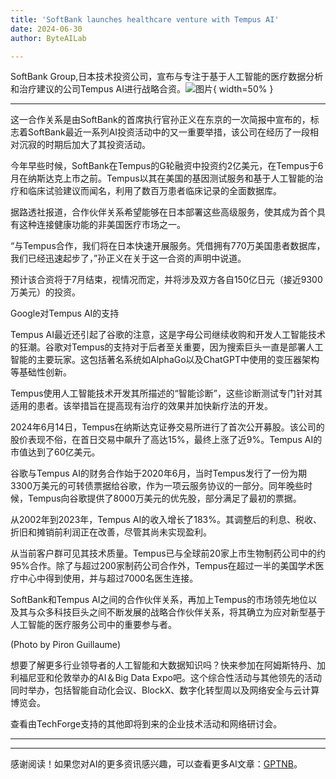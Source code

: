 ```yaml
---
title: 'SoftBank launches healthcare venture with Tempus AI'
date: 2024-06-30
author: ByteAILab

---
```


SoftBank Group,日本技术投资公司，宣布与专注于基于人工智能的医疗数据分析和治疗建议的公司Tempus AI进行战略合资。![图片](https://www.artificialintelligence-news.com/wp-content/uploads/sites/9/2024/06/SoftBank-Group-launches-AI-healthcare-joint-venture-with-Tempus-AI-a-hot-new-AI-stock-backed-by-Google-scaled-e1719547449269.jpg){ width=50% }

---
这一合作关系是由SoftBank的首席执行官孙正义在东京的一次简报中宣布的，标志着SoftBank最近一系列AI投资活动中的又一重要举措，该公司在经历了一段相对沉寂的时期后加大了其投资活动。

今年早些时候，SoftBank在Tempus的G轮融资中投资约2亿美元，在Tempus于6月在纳斯达克上市之前。Tempus以其在美国的基因测试服务和基于人工智能的治疗和临床试验建议而闻名，利用了数百万患者临床记录的全面数据库。

据路透社报道，合作伙伴关系希望能够在日本部署这些高级服务，使其成为首个具有这种连接健康功能的非美国医疗市场之一。

“与Tempus合作，我们将在日本快速开展服务。凭借拥有770万美国患者数据库，我们已经迅速起步了，”孙正义在关于这一合资的声明中说道。

预计该合资将于7月结束，视情况而定，并将涉及双方各自150亿日元（接近9300万美元）的投资。

Google对Tempus AI的支持

Tempus AI最近还引起了谷歌的注意，这是字母公司继续收购和开发人工智能技术的狂潮。谷歌对Tempus的支持对于后者至关重要，因为搜索巨头一直是部署人工智能的主要玩家。这包括著名系统如AlphaGo以及ChatGPT中使用的变压器架构等基础性创新。

Tempus使用人工智能技术开发其所描述的“智能诊断”，这些诊断测试专门针对其适用的患者。该举措旨在提高现有治疗的效果并加快新疗法的开发。

2024年6月14日，Tempus在纳斯达克证券交易所进行了首次公开募股。该公司的股价表现不俗，在首日交易中飙升了高达15%，最终上涨了近9%。Tempus AI的市值达到了60亿美元。

谷歌与Tempus AI的财务合作始于2020年6月，当时Tempus发行了一份为期3300万美元的可转债票据给谷歌，作为一项云服务协议的一部分。同年晚些时候，Tempus向谷歌提供了8000万美元的优先股，部分满足了最初的票据。

从2002年到2023年，Tempus AI的收入增长了183%。其调整后的利息、税收、折旧和摊销前利润正在改善，尽管其尚未实现盈利。

从当前客户群可见其技术质量。Tempus已与全球前20家上市生物制药公司中的约95%合作。除了与超过200家制药公司合作外，Tempus在超过一半的美国学术医疗中心中得到使用，并与超过7000名医生连接。

SoftBank和Tempus AI之间的合作伙伴关系，再加上Tempus的市场领先地位以及其与众多科技巨头之间不断发展的战略合作伙伴关系，将其确立为应对新型基于人工智能的医疗服务公司中的重要参与者。 

(Photo by Piron Guillaume)

想要了解更多行业领导者的人工智能和大数据知识吗？快来参加在阿姆斯特丹、加利福尼亚和伦敦举办的AI＆Big Data Expo吧。这个综合性活动与其他领先的活动同时举办，包括智能自动化会议、BlockX、数字化转型周以及网络安全与云计算博览会。

查看由TechForge支持的其他即将到来的企业技术活动和网络研讨会。

---
---
感谢阅读！如果您对AI的更多资讯感兴趣，可以查看更多AI文章：[GPTNB](https://gptnb.com)。